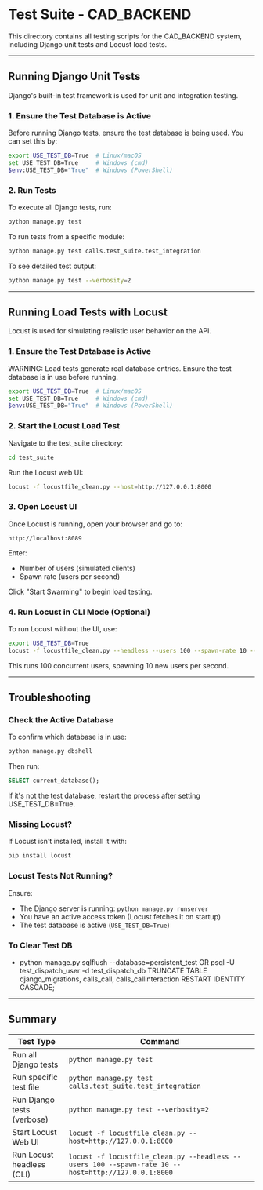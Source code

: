 # Test Suite - CAD_BACKEND

This directory contains all testing scripts for the CAD_BACKEND system, including Django unit tests and Locust load tests.

---

## Running Django Unit Tests

Django's built-in test framework is used for unit and integration testing.

### 1. Ensure the Test Database is Active
Before running Django tests, ensure the test database is being used. You can set this by:

```sh
export USE_TEST_DB=True  # Linux/macOS
set USE_TEST_DB=True     # Windows (cmd)
$env:USE_TEST_DB="True"  # Windows (PowerShell)
```

### 2. Run Tests
To execute all Django tests, run:

```sh
python manage.py test
```

To run tests from a specific module:

```sh
python manage.py test calls.test_suite.test_integration
```

To see detailed test output:

```sh
python manage.py test --verbosity=2
```

---

## Running Load Tests with Locust

Locust is used for simulating realistic user behavior on the API.

### 1. Ensure the Test Database is Active
WARNING: Load tests generate real database entries. Ensure the test database is in use before running.

```sh
export USE_TEST_DB=True  # Linux/macOS
set USE_TEST_DB=True     # Windows (cmd)
$env:USE_TEST_DB="True"  # Windows (PowerShell)
```

### 2. Start the Locust Load Test
Navigate to the test_suite directory:

```sh
cd test_suite
```

Run the Locust web UI:

```sh
locust -f locustfile_clean.py --host=http://127.0.0.1:8000
```

### 3. Open Locust UI
Once Locust is running, open your browser and go to:

```
http://localhost:8089
```

Enter:
- Number of users (simulated clients)
- Spawn rate (users per second)

Click "Start Swarming" to begin load testing.

### 4. Run Locust in CLI Mode (Optional)
To run Locust without the UI, use:

```sh
export USE_TEST_DB=True
locust -f locustfile_clean.py --headless --users 100 --spawn-rate 10 --host=http://127.0.0.1:8000
```

This runs 100 concurrent users, spawning 10 new users per second.

---

## Troubleshooting

### Check the Active Database
To confirm which database is in use:

```sh
python manage.py dbshell
```

Then run:

```sql
SELECT current_database();
```

If it's not the test database, restart the process after setting USE_TEST_DB=True.

### Missing Locust?
If Locust isn't installed, install it with:

```sh
pip install locust
```

### Locust Tests Not Running?
Ensure:
- The Django server is running: `python manage.py runserver`
- You have an active access token (Locust fetches it on startup)
- The test database is active (`USE_TEST_DB=True`)

### To Clear Test DB
- python manage.py sqlflush --database=persistent_test
OR
psql -U test_dispatch_user -d test_dispatch_db
TRUNCATE TABLE django_migrations, calls_call, calls_callinteraction RESTART IDENTITY CASCADE;


---

## Summary

| Test Type                     | Command |
|--------------------------------|-------------------------------------|
| Run all Django tests          | `python manage.py test` |
| Run specific test file        | `python manage.py test calls.test_suite.test_integration` |
| Run Django tests (verbose)    | `python manage.py test --verbosity=2` |
| Start Locust Web UI           | `locust -f locustfile_clean.py --host=http://127.0.0.1:8000` |
| Run Locust headless (CLI)     | `locust -f locustfile_clean.py --headless --users 100 --spawn-rate 10 --host=http://127.0.0.1:8000` |

